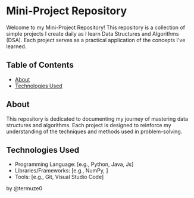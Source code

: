 # Mini-Project Repository

Welcome to my Mini-Project Repository! This repository is a collection of simple projects I create daily as I learn Data Structures and Algorithms (DSA). Each project serves as a practical application of the concepts I've learned.

## Table of Contents

- [About](#about)
- [Technologies Used](#technologies-used)


## About

This repository is dedicated to documenting my journey of mastering data structures and algorithms. Each project is designed to reinforce my understanding of the techniques and methods used in problem-solving.


## Technologies Used

- Programming Language: [e.g., Python, Java, Js]
- Libraries/Frameworks: [e.g., NumPy, ]
- Tools: [e.g., Git, Visual Studio Code]

by @termuze0